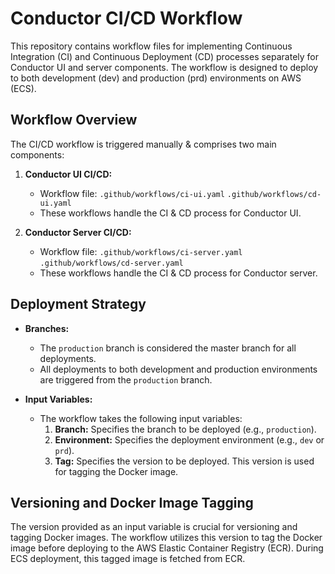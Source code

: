 # Conductor CI/CD Workflow

This repository contains workflow files for implementing Continuous Integration (CI) and Continuous Deployment (CD) processes separately for Conductor UI and server components. The workflow is designed to deploy to both development (dev) and production (prd) environments on AWS (ECS).

## Workflow Overview

The CI/CD workflow is triggered manually & comprises two main components:

1. **Conductor UI CI/CD:**
   - Workflow file: `.github/workflows/ci-ui.yaml`
                    `.github/workflows/cd-ui.yaml`
   - These workflows handle the CI & CD process for Conductor UI.

2. **Conductor Server CI/CD:**
   - Workflow file: `.github/workflows/ci-server.yaml`
                    `.github/workflows/cd-server.yaml`
   - These workflows handle the CI & CD process for Conductor server.

## Deployment Strategy

- **Branches:**
  - The `production` branch is considered the master branch for all deployments.
  - All deployments to both development and production environments are triggered from the `production` branch.

- **Input Variables:**
  - The workflow takes the following input variables:
    1. **Branch:** Specifies the branch to be deployed (e.g., `production`).
    2. **Environment:** Specifies the deployment environment (e.g., `dev` or `prd`).
    3. **Tag:** Specifies the version to be deployed. This version is used for tagging the Docker image.

## Versioning and Docker Image Tagging

The version provided as an input variable is crucial for versioning and tagging Docker images. The workflow utilizes this version to tag the Docker image before deploying to the AWS Elastic Container Registry (ECR). During ECS deployment, this tagged image is fetched from ECR.

